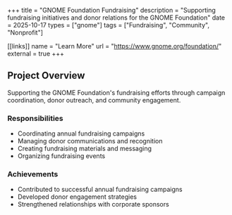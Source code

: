 +++
title = "GNOME Foundation Fundraising"
description = "Supporting fundraising initiatives and donor relations for the GNOME Foundation"
date = 2025-10-17
types = ["gnome"]
tags = ["Fundraising", "Community", "Nonprofit"]

[[links]]
name = "Learn More"
url = "https://www.gnome.org/foundation/"
external = true
+++

## Project Overview

Supporting the GNOME Foundation's fundraising efforts through campaign coordination, donor outreach, and community engagement.

### Responsibilities

- Coordinating annual fundraising campaigns
- Managing donor communications and recognition
- Creating fundraising materials and messaging
- Organizing fundraising events

### Achievements

- Contributed to successful annual fundraising campaigns
- Developed donor engagement strategies
- Strengthened relationships with corporate sponsors
